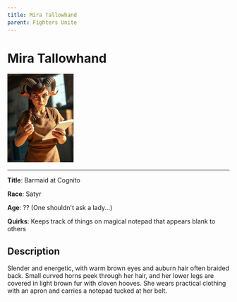 ```yaml
---
title: Mira Tallowhand
parent: Fighters Unite
---
```


# Mira Tallowhand

<img src="Mira_Tallowhand.jpg" alt="Mira Tallowhand" height="200"/>

---

**Title**: Barmaid at Cognito

**Race**: Satyr

**Age**: ?? (One shouldn't ask a lady...)

**Quirks**: Keeps track of things on magical notepad that appears blank to others

## Description

Slender and energetic, with warm brown eyes and auburn hair often braided back. Small curved horns peek through her hair, and her lower legs are covered in light brown fur with cloven hooves. She wears practical clothing with an apron and carries a notepad tucked at her belt.
